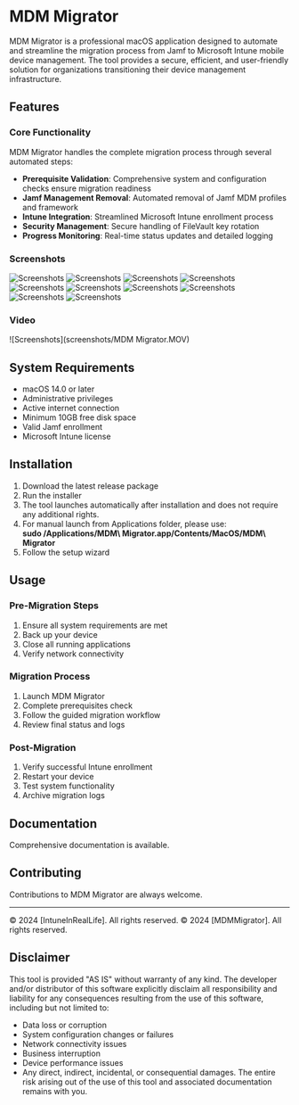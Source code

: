 # MDM Migrator

MDM Migrator is a professional macOS application designed to automate and streamline the migration process from Jamf to Microsoft Intune mobile device management. The tool provides a secure, efficient, and user-friendly solution for organizations transitioning their device management infrastructure.

## Features

### Core Functionality
MDM Migrator handles the complete migration process through several automated steps:

- **Prerequisite Validation**: Comprehensive system and configuration checks ensure migration readiness
- **Jamf Management Removal**: Automated removal of Jamf MDM profiles and framework
- **Intune Integration**: Streamlined Microsoft Intune enrollment process
- **Security Management**: Secure handling of FileVault key rotation
- **Progress Monitoring**: Real-time status updates and detailed logging

### Screenshots
![Screenshots](screenshots/1.png)
![Screenshots](screenshots/2.png)
![Screenshots](screenshots/3.png)
![Screenshots](screenshots/4.png)
![Screenshots](screenshots/5.png)
![Screenshots](screenshots/6.png)
![Screenshots](screenshots/7.png)
![Screenshots](screenshots/8.png)
![Screenshots](screenshots/9.png)
![Screenshots](screenshots/10.png)

### Video
![Screenshots](screenshots/MDM Migrator.MOV)


## System Requirements

- macOS 14.0 or later
- Administrative privileges
- Active internet connection
- Minimum 10GB free disk space
- Valid Jamf enrollment
- Microsoft Intune license

## Installation

1. Download the latest release package
3. Run the installer
4. The tool launches automatically after installation and does not require any additional rights.
5. For manual launch from Applications folder, please use:
            **sudo /Applications/MDM\ Migrator.app/Contents/MacOS/MDM\ Migrator**
6. Follow the setup wizard

## Usage

### Pre-Migration Steps
1. Ensure all system requirements are met
2. Back up your device
3. Close all running applications
4. Verify network connectivity

### Migration Process
1. Launch MDM Migrator
2. Complete prerequisites check
3. Follow the guided migration workflow
5. Review final status and logs

### Post-Migration
1. Verify successful Intune enrollment
2. Restart your device
3. Test system functionality
4. Archive migration logs

## Documentation

Comprehensive documentation is available.

## Contributing

Contributions to MDM Migrator are always welcome.

---
© 2024 [IntuneInRealLife]. All rights reserved.
© 2024 [MDMMigrator]. All rights reserved.

## Disclaimer

This tool is provided "AS IS" without warranty of any kind. The developer and/or distributor of this software explicitly disclaim all responsibility and liability for any consequences resulting from the use of this software, including but not limited to:
- Data loss or corruption
- System configuration changes or failures
- Network connectivity issues
- Business interruption
- Device performance issues
- Any direct, indirect, incidental, or consequential damages. The entire risk arising out of the use of this tool and associated documentation remains with you.
